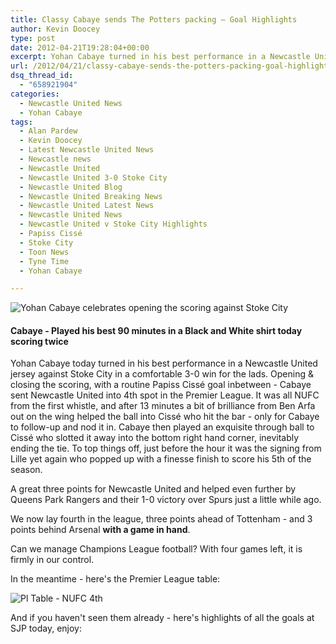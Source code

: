 ```yaml
---
title: Classy Cabaye sends The Potters packing – Goal Highlights
author: Kevin Doocey
type: post
date: 2012-04-21T19:28:04+00:00
excerpt: Yohan Cabaye turned in his best performance in a Newcastle United jersey today against Stoke City in a comfortable 3-0 win for the lads. Opening and closing the scoring, with a routine..
url: /2012/04/21/classy-cabaye-sends-the-potters-packing-goal-highlights/
dsq_thread_id:
  - "658921904"
categories:
  - Newcastle United News
  - Yohan Cabaye
tags:
  - Alan Pardew
  - Kevin Doocey
  - Latest Newcastle United News
  - Newcastle news
  - Newcastle United
  - Newcastle United 3-0 Stoke City
  - Newcastle United Blog
  - Newcastle United Breaking News
  - Newcastle United Latest News
  - Newcastle United News
  - Newcastle United v Stoke City Highlights
  - Papiss Cissé
  - Stoke City
  - Toon News
  - Tyne Time
  - Yohan Cabaye

---
```

![Yohan Cabaye celebrates opening the scoring against Stoke City](https://www.tynetime.com/wp-content/uploads/2012/04/527509_406654452692312_119415838082843_1400138_1510671496_n.jpg "Yohan-Cabaye-Stoke-City")

#### Cabaye - Played his best 90 minutes in a Black and White shirt today scoring twice

Yohan Cabaye today turned in his best performance in a Newcastle United jersey against Stoke City in a comfortable 3-0 win for the lads. Opening & closing the scoring, with a routine Papiss Cissé goal inbetween - Cabaye sent Newcastle United into 4th spot in the Premier League. It was all NUFC from the first whistle, and after 13 minutes a bit of brilliance from Ben Arfa out on the wing helped  the ball into Cissé who hit the bar - only for Cabaye to follow-up and nod it in. Cabaye then played an exquisite through ball to Cissé who slotted it away into the bottom right hand corner, inevitably ending the tie. To top things off, just before the hour it was the signing from Lille yet again who popped up with a finesse finish to score his 5th of the season.

A great three points for Newcastle United and helped even further by Queens Park Rangers and their 1-0 victory over Spurs just a little while ago.

We now lay fourth in the league, three points ahead of Tottenham - and 3 points behind Arsenal **with a game in hand**.

Can we manage Champions League football? With four games left, it is firmly in our control.

In the meantime - here's the Premier League table:

![Pl Table - NUFC 4th](https://www.tynetime.com/wp-content/uploads/2012/04/Premier-League-Table.jpg "Premier League Table")

And if you haven't seen them already - here's highlights of all the goals at SJP today, enjoy:
